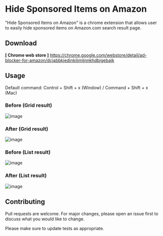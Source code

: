 # Hide Sponsored Items on Amazon

"Hide Sponsored Items on Amazon" is a chrome extension that allows user to easily hide sponsored items on Amazon.com search result page. 

## Download
**[ Chrome web store ]**
https://chrome.google.com/webstore/detail/ad-blocker-for-amazon/dcjabbkjedinkiljmljnnkhdbjgebajk

## Usage

Default command: Control + Shift + x (Window) / Command + Shift + x (Mac)

### Before (Grid result)
![image](https://github.com/hwisangcho00/hide-sponsored-amazon/assets/81304520/d1f0e67b-2cd0-41c7-81e3-db680238848b)

### After (Grid result)
![image](https://github.com/hwisangcho00/hide-sponsored-amazon/assets/81304520/ca919d21-a806-45e9-a7b2-a507f7a3ee77)

### Before (List result)
![image](https://github.com/hwisangcho00/hide-sponsored-amazon/assets/81304520/0ac09731-a204-4ec1-b2eb-08bb44892dbd)

### After (List result)
![image](https://github.com/hwisangcho00/hide-sponsored-amazon/assets/81304520/48561bb9-4519-4455-a457-995220f414c2)

## Contributing

Pull requests are welcome. For major changes, please open an issue first
to discuss what you would like to change.

Please make sure to update tests as appropriate.
